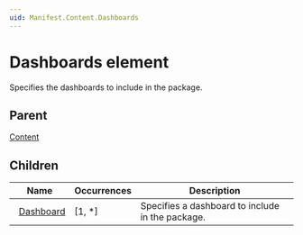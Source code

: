 ```yaml
---
uid: Manifest.Content.Dashboards
---
```


# Dashboards element

Specifies the dashboards to include in the package.

## Parent

[Content](xref:Manifest.Content)

## Children

|Name|Occurrences|Description|
|--- |--- |--- |
|&nbsp;&nbsp;[Dashboard](xref:Manifest.Content.Dashboards.Dashboard)|[1, *]|Specifies a dashboard to include in the package.|
